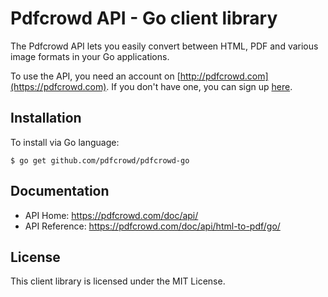 # Pdfcrowd API - Go client library

The Pdfcrowd API lets you easily convert between HTML, PDF and various image
formats in your Go applications.

To use the API, you need an account on
[http://pdfcrowd.com](https://pdfcrowd.com). If you don't have one, you
can sign up [here](https://pdfcrowd.com/pricing/api/).

## Installation

To install via Go language:

    $ go get github.com/pdfcrowd/pdfcrowd-go

## Documentation

* API Home:  <https://pdfcrowd.com/doc/api/>
* API Reference:  <https://pdfcrowd.com/doc/api/html-to-pdf/go/>

## License

This client library is licensed under the MIT License.

